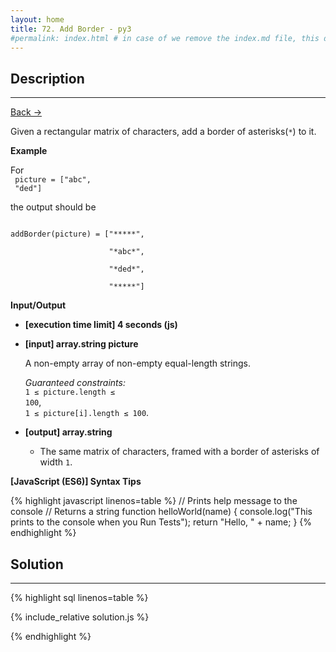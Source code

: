 ```yaml
---
layout: home
title: 72. Add Border - py3
#permalink: index.html # in case of we remove the index.md file, this doc will be the index page
---
```


<div class="row">
<div class="columnStmt" markdown="1">

## Description
---

[Back -> ](../README.md)

Given a rectangular matrix of characters, add a border of asterisks(<code>\*</code>) to it.

**Example**

For<br>
<code>
picture = ["abc",<br>
"ded"]
</code>

the output should be <br>

<code>
addBorder(picture) = ["*****",<br>
                      "*abc*",<br>
                      "*ded*",<br>
                      "*****"]
</code>

**Input/Output**

- **[execution time limit] 4 seconds (js)**

- **[input] array.string picture**

  A non-empty array of non-empty equal-length strings.<br>

  _Guaranteed constraints:_<br>
  <code>1 ≤ picture.length ≤ 100</code>,<br> <code>1 ≤ picture[i].length ≤ 100</code>.

- **[output] array.string**
  - The same matrix of characters, framed with a border of asterisks of width <code>1</code>.

**[JavaScript (ES6)] Syntax Tips**

{% highlight javascript linenos=table %}
// Prints help message to the console
// Returns a string
function helloWorld(name) {
console.log("This prints to the console when you Run Tests");
return "Hello, " + name;
}
{% endhighlight %}

</div>
<div class="columnSol" markdown="1">

## Solution

---

{% highlight sql linenos=table %}

{% include_relative solution.js %}

{% endhighlight %}

</div>
</div>
